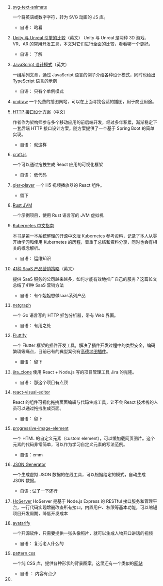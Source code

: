 1. [svg-text-animate](https://github.com/oubenruing/svg-text-animate)

   一个将英语或数字字符，转为 SVG 动画的 JS 库。

   *  自语： 略看

2. [Unity 与 Unreal 引擎的比较](https://circuitstream.com/blog/unity-vs-unreal/)（英文）
   Unity 与 Unreal 是两种 3D 游戏、VR、AR 的常用开发工具，本文对它们进行全面的比较，看看哪一个更好。

   * 自语： 了解

3. [JavaScript 设计模式](https://wanago.io/2019/11/11/javascript-design-patterns-1-singleton-and-the-module/)（英文）

   一组系列文章，通过 JavaScript 语言的例子介绍各种设计模式，同时也给出 TypeScript 语言的示例

   * 自语： 只有个单例模式

4. [undraw](https://undraw.co/illustrations)
   一个免费的插图网站，可以在上面寻找合适的插图，用于商业用途。

5. [HTTP 接口设计方案](https://www.jitao.tech/blog/2020/01/java-http-api/)（中文）

   作者作为架构师参与多个移动应用的前后端开发，经过多年积累，渐渐稳定下一套后端 HTTP 接口设计方案。随方案提供了一个基于 Spring Boot 的简单实现。

   * 自语： 就这样

6. [craft.js](https://github.com/prevwong/craft.js)

   一个可以通过拖拽生成 React 应用的可视化框架

   * 自语： 低代码

7. [qier-player](https://github.com/vortesnail/qier-player)
   一个 H5 视频播放器的 React 组件。

   * 留下

8. [Rust JVM](https://github.com/douchuan/jvm)

   一个示例项目，使用 Rust 语言写的 JVM 虚拟机

9. [Kubernetes 中文指南](https://jimmysong.io/kubernetes-handbook/)

   本书是第一本系统整理的开源中文版 Kubernetes 参考资料，记录了本人从零开始学习和使用 Kubernetes 的历程，着重于总结和资料分享，同时也会有相关的概念解析。

   * 自语： 运维知识

10. [41种 SaaS 产品营销策略](https://apollodigital.io/blog/saas-marketing)（英文）

    提供 SaaS 服务的公司越来越多，如何才能有效地推广自己的服务？这篇长文总结了41种 SaaS 营销方法

    * 自语： 有个姐姐想做saas系列产品

11. [netgraph](https://github.com/ga0/netgraph)

    一个 Go 语言写的 HTTP 抓包分析器，带有 Web 界面。

    * 自语： 有用之处

12. [Fluttify](https://fluttify.com/)

    一个 Flutter 框架的插件开发工具，解决了插件开发过程中的类型安全，编码繁琐等痛点，目前已有的典型案例有[高德地图插件](https://github.com/fluttify-project/amap_map_fluttify)。

    * 自语： 留下

13. [jira_clone](https://github.com/oldboyxx/jira_clone)
    使用 React + Node.js 写的项目管理工具 Jira 的克隆。

    * 自语： 那这个项目有点顶

14. [react-visual-editor](https://github.com/anye931123/react-visual-editor)

    React 的组件可视化拖拽页面编辑与代码生成工具，让不会 React 技术栈的人员可以通过拖拽生成页面。

    * 自语： 留下

15. [progressive-image-element](https://github.com/andreruffert/progressive-image-element)

    一个 HTML 的自定义元素（custom element），可以懒加载网页图片。这个元素的代码非常简单，可以作为学习自定义元素的写法范例。

    * 自语：emm

16. [JSON Generator](https://next.json-generator.com/)

    一个生成虚拟 JSON 数据的在线工具，可以根据给定的模式，自动生成 JSON 数据。

    * 自语 : 试了一下还行

17. [HoServer](https://github.com/hello-react/HoServer)
    HoServer 是基于 Node.js Express 的 RESTful 接口服务和管理平台，一行代码实现增删改查所有接口，内置用户、权限等基本功能，可以缩短项目开发周期，降低开发成本

18. [avatarify](https://github.com/alievk/avatarify)

    一个开源软件，只需要提供一张头像照片，就可以生成人物开口讲话的视频

    * 自语： 复活老人什么的

19. [pattern.css](https://github.com/bansal-io/pattern.css)

    

    一个纯 CSS 库，提供各种形状的背景图案。这里还有一个类似的[网站](http://www.heropatterns.com/)

    * 自语 ： 内容有点少

20. 







